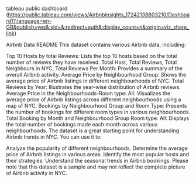 tableau public dashboard
(https://public.tableau.com/views/Airbnbinsights_17242138803210/Dashboard1?:language=en-GB&publish=yes&:sid=&:redirect=auth&:display_count=n&:origin=viz_share_link)

Airbnb Data README
This dataset contains various Airbnb data, including:

Top 10 Hosts by total Reviews: Lists the top 10 hosts based on the total number of reviews they have received.
Total Host, Total Reviews, Total Neighbours in NYC, Total Reviews Per Month: Provides a summary of the overall Airbnb activity.
Average Price by Neighbourhood Group: Shows the average price of Airbnb listings in different neighbourhoods of NYC.
Total Reviews by Year: Illustrates the year-wise distribution of Airbnb reviews.
Average Price in the Neighbourhoods-Room type: All: Visualizes the average price of Airbnb listings across different neighbourhoods using a map of NYC.
Bookings by Neighbourhood Group and Room Type: Presents the number of bookings for different room types in various neighbourhoods.
Total Booking by Month and Neighbourhood Group Room type: All: Displays the total number of bookings made each month across various neighbourhoods.
The dataset is a great starting point for understanding Airbnb trends in NYC. You can use it to:

Analyze the popularity of different neighbourhoods.
Determine the average price of Airbnb listings in various areas.
Identify the most popular hosts and their strategies.
Understand the seasonal trends in Airbnb bookings.
Please note that this dataset is a sample and may not reflect the complete picture of Airbnb activity in NYC.
